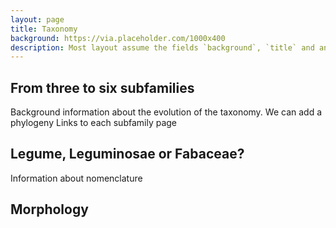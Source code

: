 ```yaml
---
layout: page
title: Taxonomy
background: https://via.placeholder.com/1000x400
description: Most layout assume the fields `background`, `title` and an optional `description`
---
```

## From three to six subfamilies

Background information about the evolution of the taxonomy.
We can add a phylogeny
Links to each subfamily page

## Legume, Leguminosae or Fabaceae?

Information about nomenclature

## Morphology
